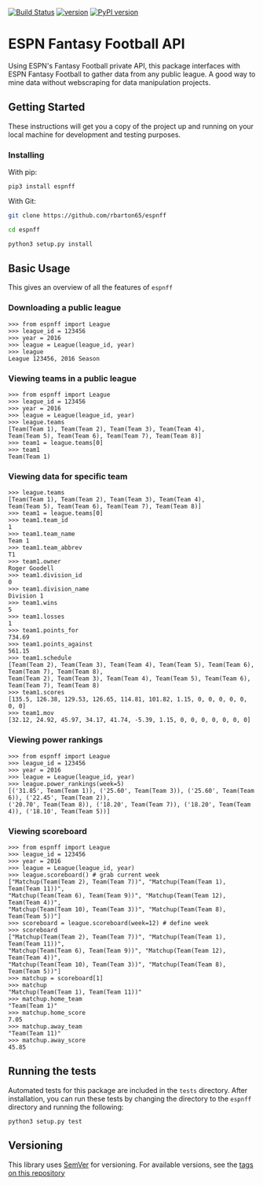 [![Build Status](https://travis-ci.org/rbarton65/espnff.svg?branch=master)](https://travis-ci.org/rbarton65/espnff) [![version](https://img.shields.io/badge/version-1.2.3-blue.svg)](https://github.com/rbarton65/espnff/blob/master/CHANGELOG.md) [![PyPI version](https://badge.fury.io/py/espnff.svg)](https://badge.fury.io/py/espnff)

# ESPN Fantasy Football API

Using ESPN's Fantasy Football private API, this package interfaces with 
ESPN Fantasy Football to gather data from any public league. A good way to mine data
without webscraping for data manipulation projects.

## Getting Started

These instructions will get you a copy of the project up and running 
on your local machine for development and testing purposes.

### Installing
With pip:

```python3
pip3 install espnff
```

With Git:

```bash
git clone https://github.com/rbarton65/espnff

cd espnff

python3 setup.py install
```


## Basic Usage

This gives an overview of all the features of `espnff`

### Downloading a public league

```python3
>>> from espnff import League
>>> league_id = 123456
>>> year = 2016
>>> league = League(league_id, year)
>>> league
League 123456, 2016 Season
```

### Viewing teams in a public league

```python3
>>> from espnff import League
>>> league_id = 123456
>>> year = 2016
>>> league = League(league_id, year)
>>> league.teams
[Team(Team 1), Team(Team 2), Team(Team 3), Team(Team 4),
Team(Team 5), Team(Team 6), Team(Team 7), Team(Team 8)]
>>> team1 = league.teams[0]
>>> team1
Team(Team 1)
```

### Viewing data for specific team

```python3
>>> league.teams
[Team(Team 1), Team(Team 2), Team(Team 3), Team(Team 4),
Team(Team 5), Team(Team 6), Team(Team 7), Team(Team 8)]
>>> team1 = league.teams[0]
>>> team1.team_id
1
>>> team1.team_name
Team 1
>>> team1.team_abbrev
T1
>>> team1.owner
Roger Goodell
>>> team1.division_id
0
>>> team1.division_name
Division 1
>>> team1.wins
5
>>> team1.losses
1
>>> team1.points_for
734.69
>>> team1.points_against
561.15
>>> team1.schedule
[Team(Team 2), Team(Team 3), Team(Team 4), Team(Team 5), Team(Team 6), Team(Team 7), Team(Team 8),
Team(Team 2), Team(Team 3), Team(Team 4), Team(Team 5), Team(Team 6), Team(Team 7), Team(Team 8)
>>> team1.scores
[135.5, 126.38, 129.53, 126.65, 114.81, 101.82, 1.15, 0, 0, 0, 0, 0, 0, 0]
>>> team1.mov
[32.12, 24.92, 45.97, 34.17, 41.74, -5.39, 1.15, 0, 0, 0, 0, 0, 0, 0]
```

### Viewing power rankings

```python3
>>> from espnff import League
>>> league_id = 123456
>>> year = 2016
>>> league = League(league_id, year)
>>> league.power_rankings(week=5)
[('31.85', Team(Team 1)), ('25.60', Team(Team 3)), ('25.60', Team(Team 6)), ('22.45', Team(Team 2)),
('20.70', Team(Team 8)), ('18.20', Team(Team 7)), ('18.20', Team(Team 4)), ('18.10', Team(Team 5))]
```

### Viewing scoreboard

```python3
>>> from espnff import League
>>> league_id = 123456
>>> year = 2016
>>> league = League(league_id, year)
>>> league.scoreboard() # grab current week
["Matchup(Team(Team 2), Team(Team 7))", "Matchup(Team(Team 1), Team(Team 11))",
"Matchup(Team(Team 6), Team(Team 9))", "Matchup(Team(Team 12), Team(Team 4))",
"Matchup(Team(Team 10), Team(Team 3))", "Matchup(Team(Team 8), Team(Team 5))"]
>>> scoreboard = league.scoreboard(week=12) # define week
>>> scoreboard
["Matchup(Team(Team 2), Team(Team 7))", "Matchup(Team(Team 1), Team(Team 11))",
"Matchup(Team(Team 6), Team(Team 9))", "Matchup(Team(Team 12), Team(Team 4))",
"Matchup(Team(Team 10), Team(Team 3))", "Matchup(Team(Team 8), Team(Team 5))"]
>>> matchup = scoreboard[1]
>>> matchup
"Matchup(Team(Team 1), Team(Team 11))"
>>> matchup.home_team
"Team(Team 1)"
>>> matchup.home_score
7.05
>>> matchup.away_team
"Team(Team 11)"
>>> matchup.away_score
45.85
```

## Running the tests

Automated tests for this package are included in the `tests` directory. After installation,
you can run these tests by changing the directory to the `espnff` directory and running the following:

```python3
python3 setup.py test
```

## Versioning

This library uses [SemVer](http://semver.org/) for versioning. For available versions, see the
[tags on this repository](https://github.com/rbarton65/espnff/tags)
